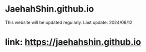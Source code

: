 # JaehahShin.github.io
This website will be updated regularly. 
Last update: 2024/08/12
# link: https://jaehahshin.github.io
